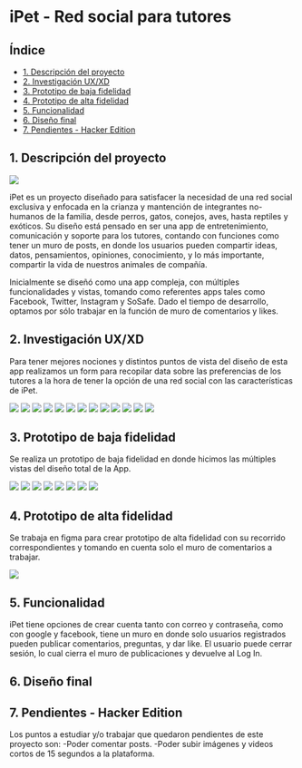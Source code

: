 # iPet - Red social para tutores

## Índice

* [1. Descripción del proyecto](#1-descripción-del-proyecto)
* [2. Investigación UX/XD ](#2-Investigación-UX/XD)
* [3. Prototipo de baja fidelidad](#3-prototipo-de-baja-fidelidad)
* [4. Prototipo de alta fidelidad](#4-prototipo-de-alta-fidelidad)
* [5. Funcionalidad](#5-cfuncionalidad)
* [6. Diseño final](#6-Diseño-Final)
* [7. Pendientes - Hacker Edition](#7-Pendientes)

## 1. Descripción del proyecto
![](/imgreadme/Logo.png)

iPet es un proyecto diseñado para satisfacer la necesidad de una red social exclusiva y enfocada en la crianza y mantención de integrantes no-humanos de la familia, desde perros, gatos, conejos, aves, hasta reptiles y exóticos. Su diseño está pensado en ser una app de entretenimiento, comunicación y soporte para los tutores, contando con funciones como tener un muro de posts, en donde los usuarios pueden compartir ideas, datos, pensamientos, opiniones, conocimiento, y lo más importante, compartir la vida de nuestros animales de compañía.

Inicialmente se diseñó como una app compleja, con múltiples funcionalidades y vistas, tomando como referentes apps tales como Facebook, Twitter, Instagram y SoSafe. Dado el tiempo de desarrollo, optamos por sólo trabajar en la función de muro de comentarios y likes.

## 2. Investigación UX/XD 

Para tener mejores nociones y distintos puntos de vista del diseño de esta app realizamos un form para recopilar data sobre las preferencias de los tutores a la hora de tener la opción de una red social con las características de iPet.

![](/imgreadme/p1.png) ![](/imgreadme/p2.png) ![](/imgreadme/p3.png) ![](/imgreadme/p4.png) ![](/imgreadme/p5.png) ![](/imgreadme/p6.png) ![](/imgreadme/p7.png) ![](/imgreadme/p8.png) ![](/imgreadme/p9.png) ![](/imgreadme/p11.png) ![](/imgreadme/p1.png) ![](/imgreadme/12.png) ![](/imgreadme/p13.png)


## 3. Prototipo de baja fidelidad

Se realiza un prototipo de baja fidelidad en donde hicimos las múltiples vistas del diseño total de la App.

![](/imgreadme/pag1.jpg) ![](/imgreadme/pag2.jpg) ![](/imgreadme/pag3.jpg) ![](/imgreadme/pag4.jpg) ![](/imgreadme/pag5.jpg) ![](/imgreadme/pag6.jpg) ![](/imgreadme/pag7.jpg) ![](/imgreadme/pag8.jpg)

## 4. Prototipo de alta fidelidad

Se trabaja en figma para crear prototipo de alta fidelidad con su recorrido correspondientes y tomando en cuenta solo el muro de comentarios a trabajar. 

![](/imgreadme/figma.png)

## 5. Funcionalidad

iPet tiene opciones de crear cuenta tanto con correo y contraseña, como con google y facebook, tiene un muro en donde solo usuarios registrados pueden publicar comentarios, preguntas, y dar like. El usuario puede cerrar sesión, lo cual cierra el muro de publicaciones y devuelve al Log In.


## 6. Diseño final



## 7. Pendientes - Hacker Edition

Los puntos a estudiar y/o trabajar que quedaron pendientes de este proyecto son:
-Poder comentar posts.
-Poder subir imágenes y videos cortos de 15 segundos a la plataforma.
